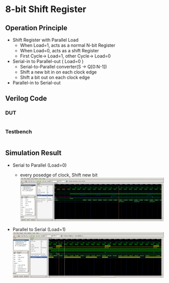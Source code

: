 # 8-bit Shift Register
## Operation Principle
- Shift Register with Parallel Load
	- When Load=1, acts as a normal N-bit Register
	- When Load=0, acts as a shift Register
	- First Cycle-> Load=1, other Cycle-> Load=0
- Serial-in to Parallel-out ( Load=0 )
	- Serial-to-Parallel converter(S -> Q[0:N-1])
	- Shift a new bit in on each clock edge
	- Shift a bit out    on each clock edge
- Parallel-in to Serial-out

## Verilog Code
### DUT
```verilog	
```

### Testbench
```verilog	
```

## Simulation Result
- Serial to Parallel (Load=0)
	- every posedge of clock, Shift new bit
![Waveform4](./04waveform_ser2par.png)

- Parallel to Serial (Load=1)
![Waveform4](./04waveform_par2ser.png)
